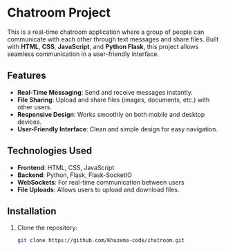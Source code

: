 # Chatroom Project

This is a real-time chatroom application where a group of people can communicate with each other through text messages and share files. Built with **HTML**, **CSS**, **JavaScript**, and **Python Flask**, this project allows seamless communication in a user-friendly interface.

## Features
- **Real-Time Messaging**: Send and receive messages instantly.
- **File Sharing**: Upload and share files (images, documents, etc.) with other users.
- **Responsive Design**: Works smoothly on both mobile and desktop devices.
- **User-Friendly Interface**: Clean and simple design for easy navigation.

## Technologies Used
- **Frontend**: HTML, CSS, JavaScript
- **Backend**: Python, Flask, Flask-SocketIO
- **WebSockets**: For real-time communication between users
- **File Uploads**: Allows users to upload and download files.

## Installation

1. Clone the repository:

   ```bash
   git clone https://github.com/Khuzema-code/chatroom.git
